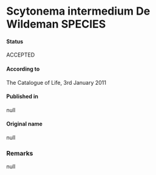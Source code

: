 # Scytonema intermedium De Wildeman SPECIES

#### Status
ACCEPTED

#### According to
The Catalogue of Life, 3rd January 2011

#### Published in
null

#### Original name
null

### Remarks
null